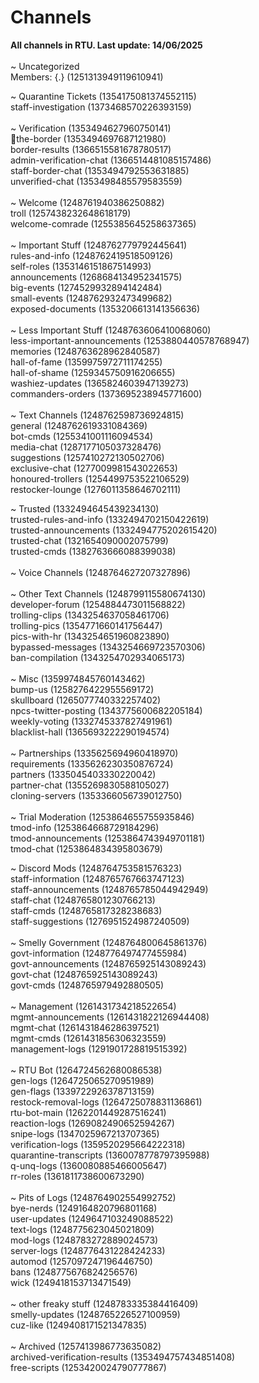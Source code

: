 # Channels
**All channels in RTU. Last update: 14/06/2025**  <br>
 <br>
~ Uncategorized <br>
Members: {.} (1251313949119610941)

~ Quarantine Tickets (1354175081374552115) <br>
staff-investigation (1373468570226393159) <br>
<br>
~ Verification (1353494627960750141) <br>
🚪the-border (1353494697687121980) <br>
border-results (1366515581678780517) <br>
admin-verification-chat (1366514481085157486) <br>
staff-border-chat (1353494792553631885) <br>
unverified-chat (1353498485579583559) <br>
 <br>
~ Welcome (1248761940386250882) <br>
troll (1257438232648618179) <br>
welcome-comrade (1255385645258637365) <br>
 <br>
~ Important Stuff (1248762779792445641) <br>
rules-and-info (1248762419518509126) <br>
self-roles (1353146151867514993) <br>
announcements (1268684134952341575) <br>
big-events (1274529932894142484) <br>
small-events (1248762932473499682) <br>
exposed-documents (1353206613141356636) <br>
 <br>
~ Less Important Stuff (1248763606410068060) <br>
less-important-announcements (1253880440578768947) <br>
memories (1248763628962840587) <br>
hall-of-fame (1359975972711174255) <br>
hall-of-shame (1259345750916206655) <br>
washiez-updates (1365824603947139273) <br>
commanders-orders (1373695238945771600) <br>
 <br>
~ Text Channels (1248762598736924815) <br>
general (1248762619331084369) <br>
bot-cmds (1255341001116094534) <br>
media-chat (1287177105037328476) <br>
suggestions (1257410272130502706) <br>
exclusive-chat (1277009981543022653) <br>
honoured-trollers (1254499753522106529) <br>
restocker-lounge (1276011358646702111) <br>

~ Trusted (1332494645439234130) <br>
trusted-rules-and-info (1332494702150422619) <br>
trusted-announcements (1332494775202615420) <br>
trusted-chat (1321654090002075799) <br>
trusted-cmds (1382763666088399038) <br>
 <br>
~ Voice Channels (1248764627207327896) <br>
 <br>
~ Other Text Channels (1248799115580674130) <br>
developer-forum (1254884473011568822) <br>
trolling-clips (1343254637058461706) <br>
trolling-pics (1354771660141756447) <br>
pics-with-hr (1343254651960823890) <br>
bypassed-messages (1343254669723570306) <br>
ban-compilation (1343254702934065173) <br>
 <br>
~ Misc (1359974845760143462) <br>
bump-us (1258276422955569172) <br>
skullboard (1265077740332257402) <br>
npcs-twitter-posting (1343775600682205184) <br>
weekly-voting (1332745337827491961) <br>
blacklist-hall (1365693222290194574) <br>
 <br>
~ Partnerships (1335625694960418970) <br>
requirements (1335626230350876724) <br>
partners (1335045403330220042) <br>
partner-chat (1355269830588105027) <br>
cloning-servers (1353366056739012750) <br>
 <br>
~ Trial Moderation (1253864655755935846) <br>
tmod-info (1253864668729184296) <br>
tmod-announcements (1253864743949701181) <br>
tmod-chat (1253864834395803679) <br>

~ Discord Mods (1248764753581576323) <br>
staff-information (1248765767663747123) <br>
staff-announcements (1248765785044942949) <br>
staff-chat (1248765801230766213) <br>
staff-cmds (1248765817328238683) <br>
staff-suggestions (1276951524987240509) <br>
 <br>
~ Smelly Government (1248764800645861376) <br>
govt-information (1248776497477455984) <br>
govt-announcements (1248765925143089243) <br>
govt-chat (1248765925143089243) <br>
govt-cmds (1248765979492880505) <br>
 <br>
~ Management (1261431734218522654) <br>
mgmt-announcements (1261431822126944408) <br>
mgmt-chat (1261431846286397521) <br>
mgmt-cmds (1261431856306323559) <br>
management-logs (1291901728819515392) <br>
 <br>
~ RTU Bot (1264724562680086538) <br>
gen-logs (1264725065270951989) <br>
gen-flags (1339722926378713159) <br>
restock-removal-logs (1264725078831136861) <br>
rtu-bot-main (1262201449287516241) <br>
reaction-logs (1269082490652594267) <br>
snipe-logs (1347025967213707365) <br>
verification-logs (1359520295664222318) <br>
quarantine-transcripts (1360078778797395988) <br>
q-unq-logs (1360080885466005647) <br>
rr-roles (1361811738600673290) <br>
 <br>
~ Pits of Logs (1248764902554992752) <br>
bye-nerds (1249164820796801168) <br>
user-updates (1249647103249088522) <br>
text-logs (1248775623045021809) <br>
mod-logs (1248783272889024573) <br>
server-logs (1248776431228424233) <br>
automod (1257097247196446750) <br>
bans (1248775676824256576) <br>
wick (1249418153713471549) <br>
 <br>
~ other freaky stuff (1248783335384416409) <br>
smelly-updates (1248765226527100959) <br>
cuz-like (1249408171521347835) <br>
 <br>
~ Archived (1257413986773635082) <br>
archived-verification-results (1353494757434851408) <br>
free-scripts (1253420024790777867) <br>
 <br>

